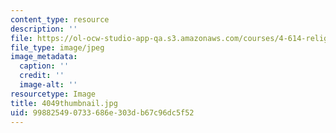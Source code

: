 ```yaml
---
content_type: resource
description: ''
file: https://ol-ocw-studio-app-qa.s3.amazonaws.com/courses/4-614-religious-architecture-and-islamic-cultures-fall-2002/998825490733686e303db67c96dc5f52_4049thumbnail.jpg
file_type: image/jpeg
image_metadata:
  caption: ''
  credit: ''
  image-alt: ''
resourcetype: Image
title: 4049thumbnail.jpg
uid: 99882549-0733-686e-303d-b67c96dc5f52
---
```

